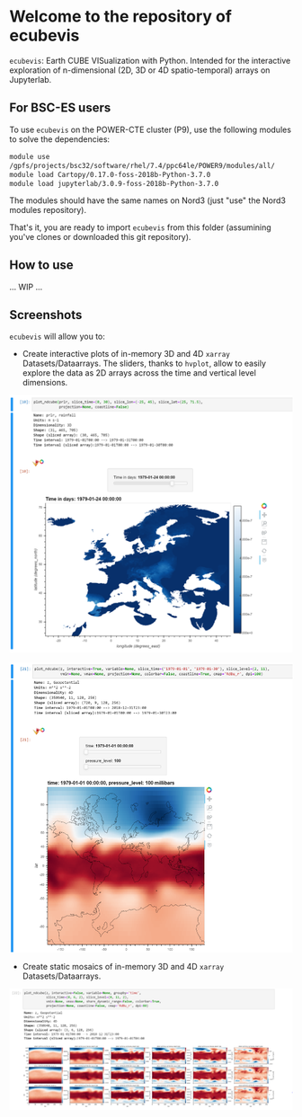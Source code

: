 # Welcome to the repository of ecubevis

`ecubevis`: Earth CUBE VISualization with Python. Intended for the interactive exploration of n-dimensional (2D, 3D or 4D spatio-temporal) arrays on Jupyterlab.

## For BSC-ES users

To use `ecubevis` on the POWER-CTE cluster (P9), use the following modules to solve the dependencies:

```
module use /gpfs/projects/bsc32/software/rhel/7.4/ppc64le/POWER9/modules/all/
module load Cartopy/0.17.0-foss-2018b-Python-3.7.0
module load jupyterlab/3.0.9-foss-2018b-Python-3.7.0
```

The modules should have the same names on Nord3 (just "use" the Nord3 modules repository). 

That's it, you are ready to import `ecubevis` from this folder (assumining you've clones or downloaded this git repository). 

## How to use

... WIP ... 

## Screenshots

`ecubevis` will allow you to:

* Create interactive plots of in-memory 3D and 4D `xarray` Datasets/Dataarrays. The sliders, thanks to `hvplot`, allow to easily explore the data as 2D arrays across the time and vertical level dimensions.

![1](./screenshots/screenshot1.png)

![2](./screenshots/screenshot2.png)

* Create static mosaics of in-memory 3D and 4D `xarray` Datasets/Dataarrays.

![2](./screenshots/screenshot3.png)
